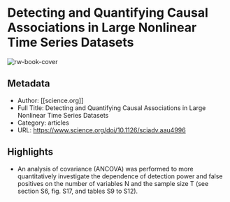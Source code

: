 # Detecting and Quantifying Causal Associations in Large Nonlinear Time Series Datasets

![rw-book-cover](https://readwise-assets.s3.amazonaws.com/static/images/article3.5c705a01b476.png)

## Metadata
- Author: [[science.org]]
- Full Title: Detecting and Quantifying Causal Associations in Large Nonlinear Time Series Datasets
- Category: articles
- URL: https://www.science.org/doi/10.1126/sciadv.aau4996

## Highlights
- An analysis of covariance (ANCOVA) was performed to more quantitatively investigate the dependence of detection power and false positives on the number of variables N and the sample size T (see section S6, fig. S17, and tables S9 to S12).
